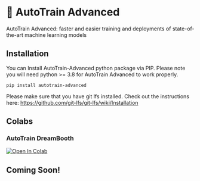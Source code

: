 # 🤗 AutoTrain Advanced

AutoTrain Advanced: faster and easier training and deployments of state-of-the-art machine learning models

## Installation

You can Install AutoTrain-Advanced python package via PIP. Please note you will need python >= 3.8 for AutoTrain Advanced to work properly.

    pip install autotrain-advanced
    
Please make sure that you have git lfs installed. Check out the instructions here: https://github.com/git-lfs/git-lfs/wiki/Installation


## Colabs

### AutoTrain DreamBooth

[![Open In Colab](https://colab.research.google.com/assets/colab-badge.svg)](https://colab.research.google.com/github/huggingface/autotrain-advanced/blob/main/colabs/AutoTrain_Dreambooth.ipynb)

## Coming Soon!